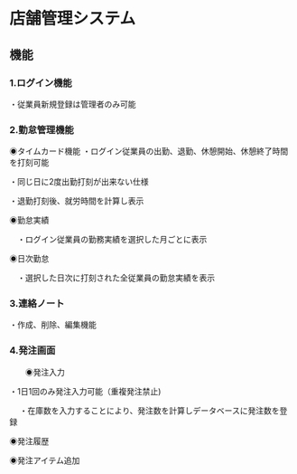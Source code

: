 # 店舗管理システム

## 機能
 ### 1.ログイン機能
 
 ・従業員新規登録は管理者のみ可能
 
 ### 2.勤怠管理機能
 ◉タイムカード機能
 ・ログイン従業員の出勤、退勤、休憩開始、休憩終了時間を打刻可能
 
 ・同じ日に2度出勤打刻が出来ない仕様
 
 ・退勤打刻後、就労時間を計算し表示
 
 ◉勤怠実績
 
 　・ログイン従業員の勤務実績を選択した月ごとに表示
  
 ◉日次勤怠
 
 　・選択した日次に打刻された全従業員の勤怠実績を表示

 ### 3.連絡ノート
 
   ・作成、削除、編集機能

 ### 4.発注画面
　　◉発注入力
  
   ・1日1回のみ発注入力可能（重複発注禁止)
   
　 ・在庫数を入力することにより、発注数を計算しデータベースに発注数を登録
  
   ◉発注履歴
   
   ◉発注アイテム追加
